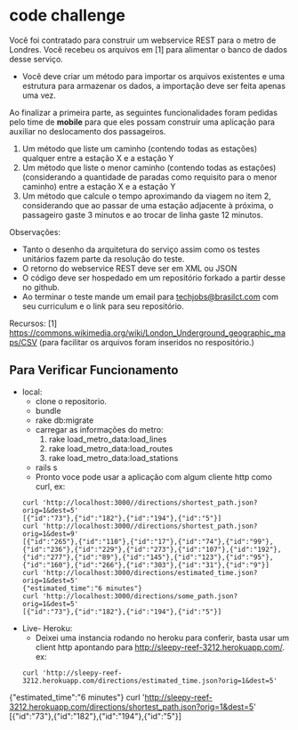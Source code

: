 code challenge
==============

Você foi contratado para construir um webservice REST para o metro de Londres. Você recebeu os arquivos em [1] para alimentar o banco de dados desse serviço. 

* Você deve criar um método para importar os arquivos existentes e uma estrutura para armazenar os dados, a importação deve ser feita apenas uma vez. 

Ao finalizar a primeira parte, as seguintes funcionalidades foram pedidas pelo time de **mobile** para que eles possam construir uma aplicação para auxiliar no deslocamento dos passageiros. 

1. Um método que liste um caminho (contendo todas as estações) qualquer entre a estação X e a estação Y 
2. Um método que liste o menor caminho (contendo todas as estações) (considerando a quantidade de paradas como requisito para o menor caminho) entre a estação X e a estação Y
3. Um método que calcule o tempo aproximando da viagem no item 2, considerando que ao passar de uma estação adjacente à próxima, o passageiro gaste 3 minutos e ao trocar de linha gaste 12 minutos. 

Observações: 

* Tanto o desenho da arquitetura do serviço assim como os testes unitários fazem parte da resolução do teste. 
* O retorno do webservice REST deve ser em XML ou JSON 
* O código deve ser hospedado em um repositório forkado a partir desse no github. 
* Ao terminar o teste mande um email para techjobs@brasilct.com com seu curriculum e o link para seu repositório.


Recursos: 
[1] https://commons.wikimedia.org/wiki/London_Underground_geographic_maps/CSV (para facilitar os arquivos foram inseridos no respositório.) 


Para Verificar Funcionamento
----------------------------
* local:
  * clone o repositorio.
  * bundle
  * rake db:migrate
  * carregar as informações do metro:
    1. rake load_metro_data:load_lines         
    2. rake load_metro_data:load_routes        
    3. rake load_metro_data:load_stations
  * rails s
  * Pronto voce pode usar a aplicação com algum cliente http como curl, ex:
  ```
  curl 'http://localhost:3000//directions/shortest_path.json?orig=1&dest=5'
  [{"id":"73"},{"id":"182"},{"id":"194"},{"id":"5"}]
  curl 'http://localhost:3000//directions/shortest_path.json?orig=1&dest=9'
  [{"id":"265"},{"id":"110"},{"id":"17"},{"id":"74"},{"id":"99"},{"id":"236"},{"id":"229"},{"id":"273"},{"id":"107"},{"id":"192"},{"id":"277"},{"id":"89"},{"id":"145"},{"id":"123"},{"id":"95"},{"id":"160"},{"id":"266"},{"id":"303"},{"id":"31"},{"id":"9"}]
  curl 'http://localhost:3000/directions/estimated_time.json?orig=1&dest=5'
  {"estimated_time":"6 minutes"}
  curl 'http://localhost:3000/directions/some_path.json?orig=1&dest=5'
  [{"id":"73"},{"id":"182"},{"id":"194"},{"id":"5"}]
  ```
* Live- Heroku:
  * Deixei uma instancia rodando no heroku para conferir, basta usar um client http apontando para http://sleepy-reef-3212.herokuapp.com/. ex:
  ```
  curl 'http://sleepy-reef-3212.herokuapp.com/directions/estimated_time.json?orig=1&dest=5'
{"estimated_time":"6 minutes"}
  curl 'http://sleepy-reef-3212.herokuapp.com/directions/shortest_path.json?orig=1&dest=5'
[{"id":"73"},{"id":"182"},{"id":"194"},{"id":"5"}]
  ``` 
